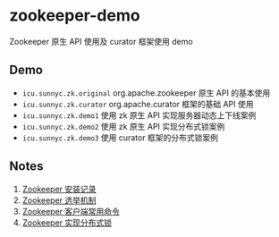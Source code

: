 # zookeeper-demo
Zookeeper 原生 API 使用及 curator 框架使用 demo
## Demo
- `icu.sunnyc.zk.original` org.apache.zookeeper 原生 API 的基本使用
- `icu.sunnyc.zk.curator` org.apache.curator 框架的基础 API 使用
- `icu.sunnyc.zk.demo1` 使用 zk 原生 API 实现服务器动态上下线案例
- `icu.sunnyc.zk.demo2` 使用 zk 原生 API 实现分布式锁案例
- `icu.sunnyc.zk.demo3` 使用 curator 框架的分布式锁案例
## Notes
1. [Zookeeper 安装记录](https://www.sunnyc.icu/articles/99c80bc2/)
2. [Zookeeper 选举机制](https://www.sunnyc.icu/articles/3c6131bd/)
3. [Zookeeper 客户端常用命令](https://www.sunnyc.icu/articles/45393fb1/)
4. [Zookeeper 实现分布式锁](https://www.sunnyc.icu/articles/9edea0a3/)

